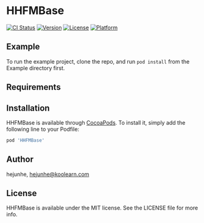 # HHFMBase

[![CI Status](https://img.shields.io/travis/hejunhe/HHFMBase.svg?style=flat)](https://travis-ci.org/hejunhe/HHFMBase)
[![Version](https://img.shields.io/cocoapods/v/HHFMBase.svg?style=flat)](https://cocoapods.org/pods/HHFMBase)
[![License](https://img.shields.io/cocoapods/l/HHFMBase.svg?style=flat)](https://cocoapods.org/pods/HHFMBase)
[![Platform](https://img.shields.io/cocoapods/p/HHFMBase.svg?style=flat)](https://cocoapods.org/pods/HHFMBase)

## Example

To run the example project, clone the repo, and run `pod install` from the Example directory first.

## Requirements

## Installation

HHFMBase is available through [CocoaPods](https://cocoapods.org). To install
it, simply add the following line to your Podfile:

```ruby
pod 'HHFMBase'
```

## Author

hejunhe, hejunhe@koolearn.com

## License

HHFMBase is available under the MIT license. See the LICENSE file for more info.
